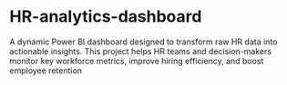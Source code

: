 # HR-analytics-dashboard
A dynamic Power BI dashboard designed to transform raw HR data into actionable insights. This project helps HR teams and decision-makers monitor key workforce metrics, improve hiring efficiency, and boost employee retention
